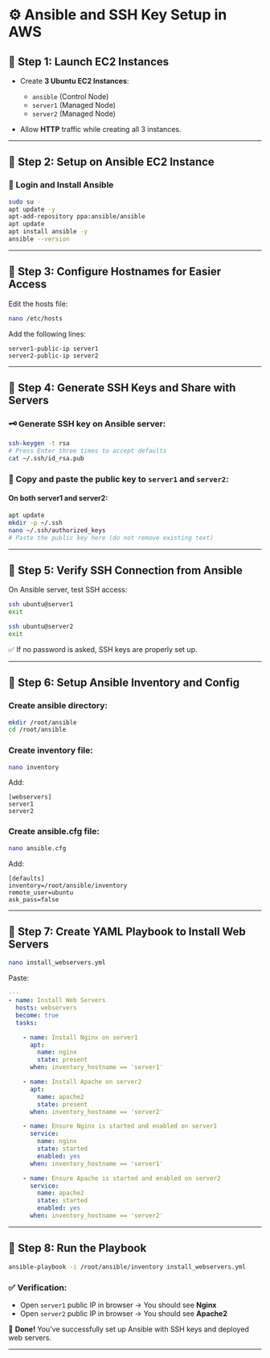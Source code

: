 # ⚙️ Ansible and SSH Key Setup in AWS

## 📌 Step 1: Launch EC2 Instances

- Create **3 Ubuntu EC2 Instances**:
  - `ansible` (Control Node)
  - `server1` (Managed Node)
  - `server2` (Managed Node)

- Allow **HTTP** traffic while creating all 3 instances.

---

## 📌 Step 2: Setup on Ansible EC2 Instance

### 🔧 Login and Install Ansible

```bash
sudo su -
apt update -y
apt-add-repository ppa:ansible/ansible
apt update
apt install ansible -y
ansible --version
````

---

## 📌 Step 3: Configure Hostnames for Easier Access

Edit the hosts file:

```bash
nano /etc/hosts
```

Add the following lines:

```
server1-public-ip server1
server2-public-ip server2
```

---

## 📌 Step 4: Generate SSH Keys and Share with Servers

### 🗝️ Generate SSH key on Ansible server:

```bash
ssh-keygen -t rsa
# Press Enter three times to accept defaults
cat ~/.ssh/id_rsa.pub
```

### 🔑 Copy and paste the public key to `server1` and `server2`:

#### On both server1 and server2:

```bash
apt update
mkdir -p ~/.ssh
nano ~/.ssh/authorized_keys
# Paste the public key here (do not remove existing text)
```

---

## 📌 Step 5: Verify SSH Connection from Ansible

On Ansible server, test SSH access:

```bash
ssh ubuntu@server1
exit

ssh ubuntu@server2
exit
```

✅ If no password is asked, SSH keys are properly set up.

---

## 📌 Step 6: Setup Ansible Inventory and Config

### Create ansible directory:

```bash
mkdir /root/ansible
cd /root/ansible
```

### Create inventory file:

```bash
nano inventory
```

Add:

```
[webservers]
server1
server2
```

### Create ansible.cfg file:

```bash
nano ansible.cfg
```

Add:

```
[defaults]
inventory=/root/ansible/inventory
remote_user=ubuntu
ask_pass=false
```

---

## 📌 Step 7: Create YAML Playbook to Install Web Servers

```bash
nano install_webservers.yml
```

Paste:

```yaml
---
- name: Install Web Servers
  hosts: webservers
  become: true
  tasks:

    - name: Install Nginx on server1
      apt:
        name: nginx
        state: present
      when: inventory_hostname == 'server1'

    - name: Install Apache on server2
      apt:
        name: apache2
        state: present
      when: inventory_hostname == 'server2'

    - name: Ensure Nginx is started and enabled on server1
      service:
        name: nginx
        state: started
        enabled: yes
      when: inventory_hostname == 'server1'

    - name: Ensure Apache is started and enabled on server2
      service:
        name: apache2
        state: started
        enabled: yes
      when: inventory_hostname == 'server2'
```

---

## 📌 Step 8: Run the Playbook

```bash
ansible-playbook -i /root/ansible/inventory install_webservers.yml
```

### ✅ Verification:

* Open `server1` public IP in browser → You should see **Nginx**
* Open `server2` public IP in browser → You should see **Apache2**

🎉 **Done!** You’ve successfully set up Ansible with SSH keys and deployed web servers.

---
